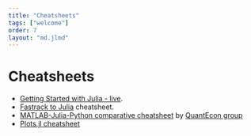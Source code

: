 ```yaml
---
title: "Cheatsheets"
tags: ["welcome"]
order: 7
layout: "md.jlmd"
---
```


# Cheatsheets

- [Getting Started with Julia - live]($(root_url)/week0/basic_syntax/).
- [Fastrack to Julia](https://juliadocs.github.io/Julia-Cheat-Sheet/) cheatsheet.
- [MATLAB-Julia-Python comparative cheatsheet](https://cheatsheets.quantecon.org/) by [QuantEcon group](https://quantecon.org)
- [Plots.jl cheatsheet](https://github.com/sswatson/cheatsheets/blob/master/plotsjl-cheatsheet.pdf)
